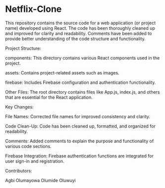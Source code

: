 # Netflix-Clone
This repository contains the source code for a web application (or project name) developed using React. The code has been thoroughly cleaned up and improved for clarity and readability. Comments have been added to provide better understanding of the code structure and functionality.

Project Structure:

components: This directory contains various React components used in the project.

assets: Contains project-related assets such as images.

firebase: Includes Firebase configuration and authentication functionality.

Other Files: The root directory contains files like App.js, index.js, and others that are essential for the React application.

Key Changes:

File Names: Corrected file names for improved consistency and clarity.

Code Clean-Up: Code has been cleaned up, formatted, and organized for readability.

Comments: Added comments to explain the purpose and functionality of various code sections.

Firebase Integration: Firebase authentication functions are integrated for user sign-in and registration.

Contributors:

Agbi Olumayowa
Olumide Oluwuyi
